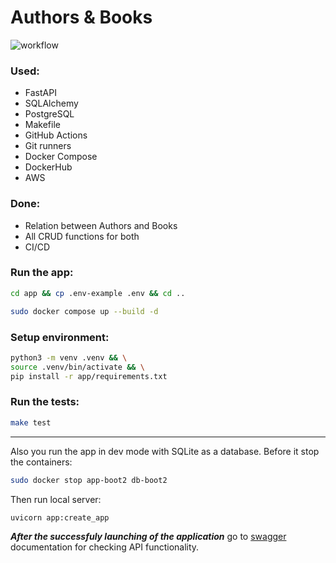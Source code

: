 
# Authors & Books
![workflow](https://github.com/EugeneDenkevich/Boot2/actions/workflows/main.yml/badge.svg)

### Used:
- FastAPI
- SQLAlchemy
- PostgreSQL
- Makefile
- GitHub Actions
- Git runners
- Docker Compose
- DockerHub
- AWS

### Done:
- Relation between Authors and Books
- All CRUD functions for both
- CI/CD

### Run the app:
```bash
cd app && cp .env-example .env && cd ..
```
```bash
sudo docker compose up --build -d
```
### Setup environment:
```bash
python3 -m venv .venv && \
source .venv/bin/activate && \
pip install -r app/requirements.txt
```
### Run the tests:
```bash
make test
```
-------
Also you run the app in dev mode with SQLite as a database.
Before it stop the containers:
```bash
sudo docker stop app-boot2 db-boot2 
```
Then run local server:
```bash
uvicorn app:create_app
```

***After the successfuly launching of the application*** go to [swagger](http://127.0.0.1:8000/swagger) documentation for checking API functionality.

